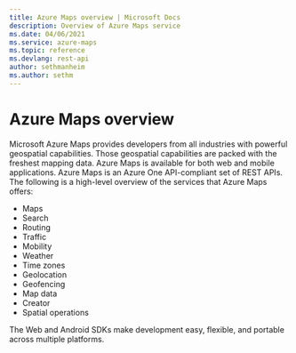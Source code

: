 ```yaml
---
title: Azure Maps overview | Microsoft Docs
description: Overview of Azure Maps service
ms.date: 04/06/2021
ms.service: azure-maps
ms.topic: reference
ms.devlang: rest-api
author: sethmanheim
ms.author: sethm
---
```


# Azure Maps overview

Microsoft Azure Maps provides developers from all industries with powerful geospatial capabilities. Those geospatial capabilities are packed with the freshest mapping data. Azure Maps is available for both web and mobile applications. Azure Maps is an Azure One API-compliant set of REST APIs. The following is a high-level overview of the services that Azure Maps offers:

- Maps
- Search
- Routing
- Traffic
- Mobility
- Weather
- Time zones
- Geolocation
- Geofencing
- Map data
- Creator
- Spatial operations

The Web and Android SDKs make development easy, flexible, and portable across multiple platforms.
